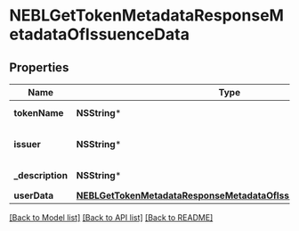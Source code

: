 # NEBLGetTokenMetadataResponseMetadataOfIssuenceData

## Properties
Name | Type | Description | Notes
------------ | ------------- | ------------- | -------------
**tokenName** | **NSString*** | Token symbol | [optional] 
**issuer** | **NSString*** | Name of token issuer | [optional] 
**_description** | **NSString*** | Token description | [optional] 
**userData** | [**NEBLGetTokenMetadataResponseMetadataOfIssuenceDataUserData***](NEBLGetTokenMetadataResponseMetadataOfIssuenceDataUserData.md) |  | [optional] 

[[Back to Model list]](../README.md#documentation-for-models) [[Back to API list]](../README.md#documentation-for-api-endpoints) [[Back to README]](../README.md)


